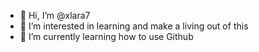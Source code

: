 - 👋 Hi, I’m @xlara7
- 👀 I’m interested in learning and make a living out of this
- 🌱 I’m currently learning how to use Github

<!---
xlara7/xlara7 is a ✨ special ✨ repository because its `README.md` (this file) appears on your GitHub profile.
You can click the Preview link to take a look at your changes.
--->
